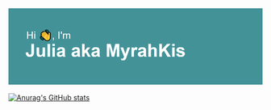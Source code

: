 <img src="header.png" alt="There should be a header but sth went wrong:(">


[![Anurag's GitHub stats](https://github-readme-stats.vercel.app/api?username=myrahkis)](https://github.com/anuraghazra/github-readme-stats)
